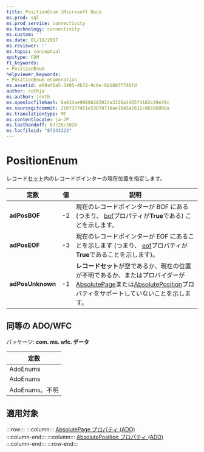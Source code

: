 ```yaml
---
title: PositionEnum |Microsoft Docs
ms.prod: sql
ms.prod_service: connectivity
ms.technology: connectivity
ms.custom: ''
ms.date: 01/19/2017
ms.reviewer: ''
ms.topic: conceptual
apitype: COM
f1_keywords:
- PositionEnum
helpviewer_keywords:
- PositionEnum enumeration
ms.assetid: e69af0a5-3405-4b72-9c6e-6b188ff746fd
author: rothja
ms.author: jroth
ms.openlocfilehash: 6a61dae9888628302da3326a1465f4182c49e39c
ms.sourcegitcommit: 216f377451e53874718ae1645a2611cdb198808a
ms.translationtype: MT
ms.contentlocale: ja-JP
ms.lasthandoff: 07/28/2020
ms.locfileid: "87243223"
---
```

# <a name="positionenum"></a>PositionEnum
レコード[セット](../../../ado/reference/ado-api/recordset-object-ado.md)内のレコードポインターの現在位置を指定します。  
  
|定数|値|説明|  
|--------------|-----------|-----------------|  
|**adPosBOF**|-2|現在のレコードポインターが BOF にある (つまり、 [bof](../../../ado/reference/ado-api/bof-eof-properties-ado.md)プロパティが**True**である) ことを示します。|  
|**adPosEOF**|-3|現在のレコードポインターが EOF にあることを示します (つまり、 [eof](../../../ado/reference/ado-api/bof-eof-properties-ado.md)プロパティが**True**であることを示します)。|  
|**adPosUnknown**|-1|**レコードセット**が空であるか、現在の位置が不明であるか、またはプロバイダーが[AbsolutePage](../../../ado/reference/ado-api/absolutepage-property-ado.md)または[AbsolutePosition](../../../ado/reference/ado-api/absoluteposition-property-ado.md)プロパティをサポートしていないことを示します。|  
  
## <a name="adowfc-equivalent"></a>同等の ADO/WFC  
 パッケージ: **com. ms. wfc. データ**  
  
|定数|  
|--------------|  
|AdoEnums|  
|AdoEnums|  
|AdoEnums。不明|  
  
## <a name="applies-to"></a>適用対象  

:::row:::
    :::column:::
        [AbsolutePage プロパティ (ADO)](../../../ado/reference/ado-api/absolutepage-property-ado.md)  
    :::column-end:::
    :::column:::
        [AbsolutePosition プロパティ (ADO)](../../../ado/reference/ado-api/absoluteposition-property-ado.md)  
    :::column-end:::
:::row-end:::

